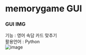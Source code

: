 # memorygame GUI
### GUI IMG
기능 : 영어 속담 카드 맞추기<br>
활용언어 : Python<br>
![image](https://github.com/syg0203/memorygame/assets/79491796/76a21c90-5013-4f41-b1cc-2a278a44f7cc)
